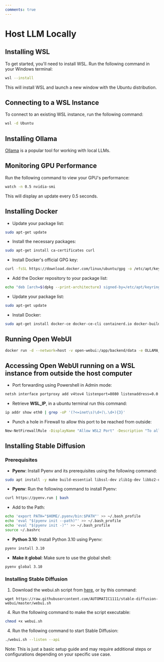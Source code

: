 ```yaml
---
comments: true
---
```


# Host LLM Locally

## Installing WSL

To get started, you'll need to install WSL. Run the following command in your Windows terminal:

```bash
wsl --install
```

This will install WSL and launch a new window with the Ubuntu distribution.

## Connecting to a WSL Instance

To connect to an existing WSL instance, run the following command:

```bash
wsl -d Ubuntu
```

## Installing Ollama

[Ollama](https://ollama.com/download) is a popular tool for working with local LLMs.

## Monitoring GPU Performance

Run the following command to view your GPU's performance:

```bash
watch -n 0.5 nvidia-smi
```

This will display an update every 0.5 seconds.

## Installing Docker

- Update your package list:

```bash
sudo apt-get update
```

- Install the necessary packages:

```bash
sudo apt-get install ca-certificates curl
```

- Install Docker's official GPG key:

```bash
curl -fsSL https://download.docker.com/linux/ubuntu/gpg -o /etc/apt/keyrings/docker.asc
```

- Add the Docker repository to your package list:

```bash
echo "deb [arch=$(dpkg --print-architecture) signed-by=/etc/apt/keyrings/docker.asc] https://download.docker.com/linux/ubuntu $(. /etc/os-release && echo "$VERSION_CODENAME") stable" | tee /etc/apt/sources.list.d/docker.list
```

- Update your package list:

```bash
sudo apt-get update
```

- Install Docker:

```bash
sudo apt-get install docker-ce docker-ce-cli containerd.io docker-buildx-plugin docker-compose-plugin
```

## Running Open WebUI

```bash
docker run -d --network=host -v open-webui:/app/backend/data -e OLLAMA_BASE_URL=http://127.0.0.1:11434 --name open-webui --restart always ghcr.io/open-webui/open-webui:main
```

## Accessing Open WebUI running on a WSL instance from outside the host computer

- Port forwarding using Powershell in Admin mode:

```bash
netsh interface portproxy add v4tov4 listenport=8080 listenaddress=0.0.0.0 connectport=8080 connectaddress=[WSL_IP]
```

- Retrieve **WSL_IP**, in a ubuntu terminal run this command:

```bash
ip addr show eth0 | grep -oP '(?<=inet\s)\d+(\.\d+){3}'
```

- Punch a hole in Firewall to allow this port to be reached from outside:

```bash
New-NetFirewallRule -DisplayName "Allow WSL2 Port" -Description "To allow Open WebUI through the firewall." -Direction Inbound -Action Allow -Protocol TCP -LocalPort 8080
```

## Installing Stable Diffusion

### Prerequisites

* **Pyenv**: Install Pyenv and its prerequisites using the following command:

```bash
sudo apt install -y make build-essential libssl-dev zlib1g-dev libbz2-dev libreadline-dev libsqlite3-dev wget curl llvm libncurses5-dev libncursesw5-dev xz-utils tk-dev libffi-dev liblzma-dev git
```

* **Pyenv**: Run the following command to install Pyenv:

```bash
curl https://pyenv.run | bash
```

- Add to the Path:

```bash
echo 'export PATH="$HOME/.pyenv/bin:$PATH"' >> ~/.bash_profile
echo 'eval "$(pyenv init --path)"' >> ~/.bash_profile
echo 'eval "$(pyenv init -)"' >> ~/.bash_profile
source ~/.bashrc
```

- **Python 3.10**: Install Python 3.10 using Pyenv:

```bash
pyenv install 3.10
```

* **Make it global**: Make sure to use the global shell:

```bash
pyenv global 3.10
```

### Installing Stable Diffusion

1. Download the webui.sh script from [here](https://raw.githubusercontent.com/AUTOMATIC1111/stable-diffusion-webui/master/webui.sh), or by this command:

```
wget https://raw.githubusercontent.com/AUTOMATIC1111/stable-diffusion-webui/master/webui.sh
```

4. Run the following command to make the script executable:

```bash
chmod +x webui.sh
```

4. Run the following command to start Stable Diffusion:

```bash
./webui.sh --listen --api
```

Note: This is just a basic setup guide and may require additional steps or configurations depending on your specific use case.

